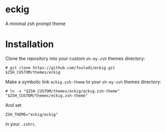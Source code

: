 # eckig
A minimal zsh prompt theme

# Installation

Clone the repository into your custom `oh-my-zsh` themes directory:

    # git clone https://github.com/fouladi/eckig.git $ZSH_CUSTOM/themes/eckig

Make a symbolic link `eckig.zsh-theme` to your `oh-my-zsh` themes
directory:

    # ln -s "$ZSH_CUSTOM/themes/eckig/eckig.zsh-theme" "$ZSH_CUSTOM/themes/eckig.zsh-theme"
    
And set 
    
    ZSH_THEME="eckig/eckig"

in your `.zshrc`.
